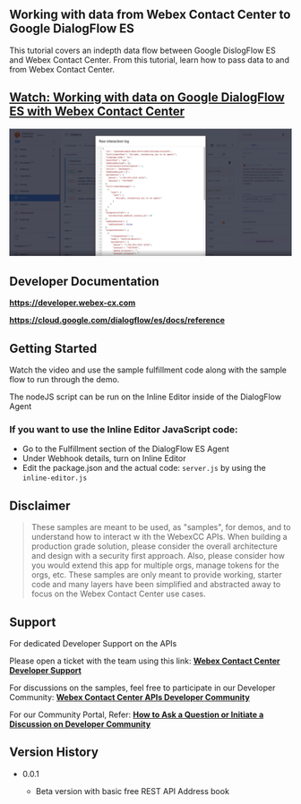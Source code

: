 ## Working with data from Webex Contact Center to Google DialogFlow ES

This tutorial covers an indepth data flow between Google DislogFlow ES and Webex Contact Center.
From this tutorial, learn how to pass data to and from Webex Contact Center.

## [Watch: Working with data on Google DialogFlow ES with Webex Contact Center](https://app.vidcast.io/share/491d0e41-99ab-44cf-a48b-18949c406d73)

![Dialogflow ES Sample](./images/dialogflow-es-sample.png)

## Developer Documentation

**https://developer.webex-cx.com**

**https://cloud.google.com/dialogflow/es/docs/reference**

## Getting Started

Watch the video and use the sample fulfillment code along with the sample flow to run through the demo.

The nodeJS script can be run on the Inline Editor inside of the DialogFlow Agent

### If you want to use the Inline Editor JavaScript code:

- Go to the Fulfillment section of the DialogFlow ES Agent
- Under Webhook details, turn on Inline Editor
- Edit the package.json and the actual code: `server.js` by using the `inline-editor.js`

## Disclaimer

> These samples are meant to be used, as "samples", for demos, and to understand how to interact w
> ith the WebexCC APIs.
> When building a production grade solution, please consider the overall architecture and design with a security first approach.
> Also, please consider how you would extend this app for multiple orgs, manage tokens for the orgs, etc.
> These samples are only meant to provide working, starter code and many layers have been simplified and abstracted away to focus on the Webex Contact Center use cases.

## Support

For dedicated Developer Support on the APIs

Please open a ticket with the team using this link: **[Webex Contact Center Developer Support](https://developer.webex-cx.com/support)**

For discussions on the samples, feel free to participate in our Developer Community: **[Webex Contact Center APIs Developer Community](https://community.cisco.com/t5/contact-center/bd-p/j-disc-dev-contact-center)**

For our Community Portal, Refer: **[How to Ask a Question or Initiate a Discussion on Developer Community](https://community.cisco.com/t5/contact-center/webex-contact-center-apis-developer-community-and-support/m-p/4558270)**

## Version History

- 0.0.1

  - Beta version with basic free REST API Address book

    <!-- * See [commit change]() or See [release history]() -->
